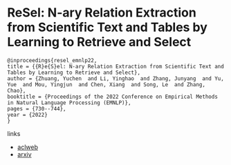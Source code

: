 # ReSel: N-ary Relation Extraction from Scientific Text and Tables by Learning to Retrieve and Select

```
@inproceedings{resel_emnlp22,
title = {{R}e{S}el: N-ary Relation Extraction from Scientific Text and Tables by Learning to Retrieve and Select},
author = {Zhuang, Yuchen  and Li, Yinghao  and Zhang, Junyang  and Yu, Yue  and Mou, Yingjun  and Chen, Xiang  and Song, Le  and Zhang, Chao},
booktitle = {Proceedings of the 2022 Conference on Empirical Methods in Natural Language Processing (EMNLP)},
pages = {730--744},
year = {2022}
}
```

links
- [aclweb](https://aclanthology.org/2022.emnlp-main.46)
- [arxiv](https://arxiv.org/abs/2210.14427)
